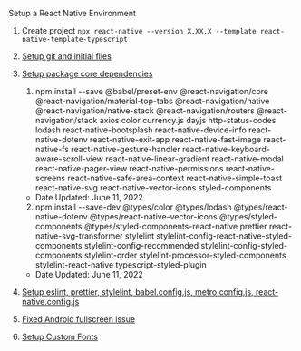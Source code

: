 Setup a React Native Environment

1. Create project `npx react-native --version X.XX.X --template react-native-template-typescript`
2. [Setup git and initial files](https://github.com/jeemercado/react-native-playground/commit/e5f9deb7a920786a0ae6680c568cdeb6da861a73)
3. [Setup package core dependencies](https://github.com/jeemercado/react-native-playground/commit/1e2a7357175be0b30d3f50884761a7afe0a157b8)

   1. npm install --save @babel/preset-env @react-navigation/core @react-navigation/material-top-tabs @react-navigation/native @react-navigation/native-stack @react-navigation/routers @react-navigation/stack axios color currency.js dayjs http-status-codes lodash react-native-bootsplash react-native-device-info react-native-dotenv react-native-exit-app react-native-fast-image react-native-fs react-native-gesture-handler react-native-keyboard-aware-scroll-view react-native-linear-gradient react-native-modal react-native-pager-view react-native-permissions react-native-screens react-native-safe-area-context react-native-simple-toast react-native-svg react-native-vector-icons styled-components

   - Date Updated: June 11, 2022

   2. npm install --save-dev @types/color @types/lodash @types/react-native-dotenv @types/react-native-vector-icons @types/styled-components @types/styled-components-react-native prettier react-native-svg-transformer stylelint stylelint-config-react-native-styled-components stylelint-config-recommended stylelint-config-styled-components stylelint-order stylelint-processor-styled-components stylelint-react-native typescript-styled-plugin

   - Date Updated: June 11, 2022

4. [Setup eslint, prettier, stylelint, babel.config.js, metro.config.js, react-native.config.js](https://github.com/jeemercado/react-native-playground/commit/68e7551a358a216f09dcab83fc30fc48d5d4d54e)
5. [Fixed Android fullscreen issue](https://github.com/jeemercado/react-native-playground/commit/9e6c5bfa2fe0d534b443dd250a825542439da07a)
6. [Setup Custom Fonts](https://github.com/jsamr/react-native-font-demo)
